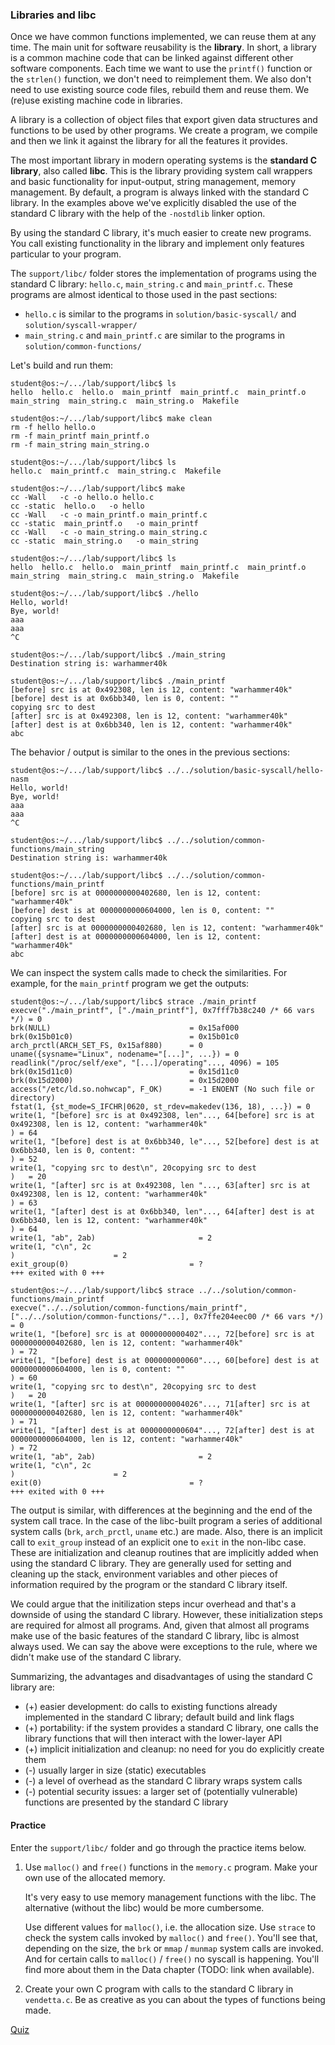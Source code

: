 ### Libraries and libc

Once we have common functions implemented, we can reuse them at any time.
The main unit for software reusability is the **library**.
In short, a library is a common machine code that can be linked against different other software components.
Each time we want to use the `printf()` function or the `strlen()` function, we don't need to reimplement them.
We also don't need to use existing source code files, rebuild them and reuse them.
We (re)use existing machine code in libraries.

A library is a collection of object files that export given data structures and functions to be used by other programs.
We create a program, we compile and then we link it against the library for all the features it provides.

The most important library in modern operating systems is the **standard C library**, also called **libc**.
This is the library providing system call wrappers and basic functionality for input-output, string management, memory management.
By default, a program is always linked with the standard C library.
In the examples above we've explicitly disabled the use of the standard C library with the help of the `-nostdlib` linker option.

By using the standard C library, it's much easier to create new programs.
You call existing functionality in the library and implement only features particular to your program.

The `support/libc/` folder stores the implementation of programs using the standard C library: `hello.c`, `main_string.c` and `main_printf.c`.
These programs are almost identical to those used in the past sections:

* `hello.c` is similar to the programs in `solution/basic-syscall/` and `solution/syscall-wrapper/`
* `main_string.c` and `main_printf.c` are similar to the programs in `solution/common-functions/`

Let's build and run them:

```
student@os:~/.../lab/support/libc$ ls
hello  hello.c  hello.o  main_printf  main_printf.c  main_printf.o  main_string  main_string.c  main_string.o  Makefile

student@os:~/.../lab/support/libc$ make clean
rm -f hello hello.o
rm -f main_printf main_printf.o
rm -f main_string main_string.o

student@os:~/.../lab/support/libc$ ls
hello.c  main_printf.c  main_string.c  Makefile

student@os:~/.../lab/support/libc$ make
cc -Wall   -c -o hello.o hello.c
cc -static  hello.o   -o hello
cc -Wall   -c -o main_printf.o main_printf.c
cc -static  main_printf.o   -o main_printf
cc -Wall   -c -o main_string.o main_string.c
cc -static  main_string.o   -o main_string

student@os:~/.../lab/support/libc$ ls
hello  hello.c  hello.o  main_printf  main_printf.c  main_printf.o  main_string  main_string.c  main_string.o  Makefile

student@os:~/.../lab/support/libc$ ./hello
Hello, world!
Bye, world!
aaa
aaa
^C

student@os:~/.../lab/support/libc$ ./main_string
Destination string is: warhammer40k

student@os:~/.../lab/support/libc$ ./main_printf
[before] src is at 0x492308, len is 12, content: "warhammer40k"
[before] dest is at 0x6bb340, len is 0, content: ""
copying src to dest
[after] src is at 0x492308, len is 12, content: "warhammer40k"
[after] dest is at 0x6bb340, len is 12, content: "warhammer40k"
abc
```

The behavior / output is similar to the ones in the previous sections:

```
student@os:~/.../lab/support/libc$ ../../solution/basic-syscall/hello-nasm
Hello, world!
Bye, world!
aaa
aaa
^C

student@os:~/.../lab/support/libc$ ../../solution/common-functions/main_string
Destination string is: warhammer40k

student@os:~/.../lab/support/libc$ ../../solution/common-functions/main_printf
[before] src is at 0000000000402680, len is 12, content: "warhammer40k"
[before] dest is at 0000000000604000, len is 0, content: ""
copying src to dest
[after] src is at 0000000000402680, len is 12, content: "warhammer40k"
[after] dest is at 0000000000604000, len is 12, content: "warhammer40k"
abc
```

We can inspect the system calls made to check the similarities.
For example, for the `main_printf` program we get the outputs:

```
student@os:~/.../lab/support/libc$ strace ./main_printf
execve("./main_printf", ["./main_printf"], 0x7fff7b38c240 /* 66 vars */) = 0
brk(NULL)                               = 0x15af000
brk(0x15b01c0)                          = 0x15b01c0
arch_prctl(ARCH_SET_FS, 0x15af880)      = 0
uname({sysname="Linux", nodename="[...]", ...}) = 0
readlink("/proc/self/exe", "[...]/operating"..., 4096) = 105
brk(0x15d11c0)                          = 0x15d11c0
brk(0x15d2000)                          = 0x15d2000
access("/etc/ld.so.nohwcap", F_OK)      = -1 ENOENT (No such file or directory)
fstat(1, {st_mode=S_IFCHR|0620, st_rdev=makedev(136, 18), ...}) = 0
write(1, "[before] src is at 0x492308, len"..., 64[before] src is at 0x492308, len is 12, content: "warhammer40k"
) = 64
write(1, "[before] dest is at 0x6bb340, le"..., 52[before] dest is at 0x6bb340, len is 0, content: ""
) = 52
write(1, "copying src to dest\n", 20copying src to dest
)   = 20
write(1, "[after] src is at 0x492308, len "..., 63[after] src is at 0x492308, len is 12, content: "warhammer40k"
) = 63
write(1, "[after] dest is at 0x6bb340, len"..., 64[after] dest is at 0x6bb340, len is 12, content: "warhammer40k"
) = 64
write(1, "ab", 2ab)                       = 2
write(1, "c\n", 2c
)                      = 2
exit_group(0)                           = ?
+++ exited with 0 +++

student@os:~/.../lab/support/libc$ strace ../../solution/common-functions/main_printf
execve("../../solution/common-functions/main_printf", ["../../solution/common-functions/"...], 0x7ffe204eec00 /* 66 vars */) = 0
write(1, "[before] src is at 0000000000402"..., 72[before] src is at 0000000000402680, len is 12, content: "warhammer40k"
) = 72
write(1, "[before] dest is at 000000000060"..., 60[before] dest is at 0000000000604000, len is 0, content: ""
) = 60
write(1, "copying src to dest\n", 20copying src to dest
)   = 20
write(1, "[after] src is at 00000000004026"..., 71[after] src is at 0000000000402680, len is 12, content: "warhammer40k"
) = 71
write(1, "[after] dest is at 0000000000604"..., 72[after] dest is at 0000000000604000, len is 12, content: "warhammer40k"
) = 72
write(1, "ab", 2ab)                       = 2
write(1, "c\n", 2c
)                      = 2
exit(0)                                 = ?
+++ exited with 0 +++
```

The output is similar, with differences at the beginning and the end of the system call trace.
In the case of the libc-built program a series of additional system calls (`brk`, `arch_prctl`, `uname` etc.) are made.
Also, there is an implicit call to `exit_group` instead of an explicit one to `exit` in the non-libc case.
These are initialization and cleanup routines that are implicitly added when using the standard C library.
They are generally used for setting and cleaning up the stack, environment variables and other pieces of information required by the program or the standard C library itself.

We could argue that the initilization steps incur overhead and that's a downside of using the standard C library.
However, these initialization steps are required for almost all programs.
And, given that almost all programs make use of the basic features of the standard C library, libc is almost always used.
We can say the above were exceptions to the rule, where we didn't make use of the standard C library.

Summarizing, the advantages and disadvantages of using the standard C library are:

* (+) easier development: do calls to existing functions already implemented in the standard C library;
  default build and link flags
* (+) portability: if the system provides a standard C library, one calls the library functions that will then interact with the lower-layer API
* (+) implicit initialization and cleanup: no need for you do explicitly create them
* (-) usually larger in size (static) executables
* (-) a level of overhead as the standard C library wraps system calls
* (-) potential security issues: a larger set of (potentially vulnerable) functions are presented by the standard C library

#### Practice

Enter the `support/libc/` folder and go through the practice items below.

1. Use `malloc()` and `free()` functions in the `memory.c` program.
   Make your own use of the allocated memory.

   It's very easy to use memory management functions with the libc.
   The alternative (without the libc) would be more cumbersome.

   Use different values for `malloc()`, i.e. the allocation size.
   Use `strace` to check the system calls invoked by `malloc()` and `free()`.
   You'll see that, depending on the size, the `brk` or `mmap` / `munmap` system calls are invoked.
   And for certain calls to `malloc()` / `free()` no syscall is happening.
   You'll find more about them in the Data chapter (TODO: link when available).

1. Create your own C program with calls to the standard C library in `vendetta.c`.
   Be as creative as you can about the types of functions being made.

[Quiz](../quiz/libc.md)
